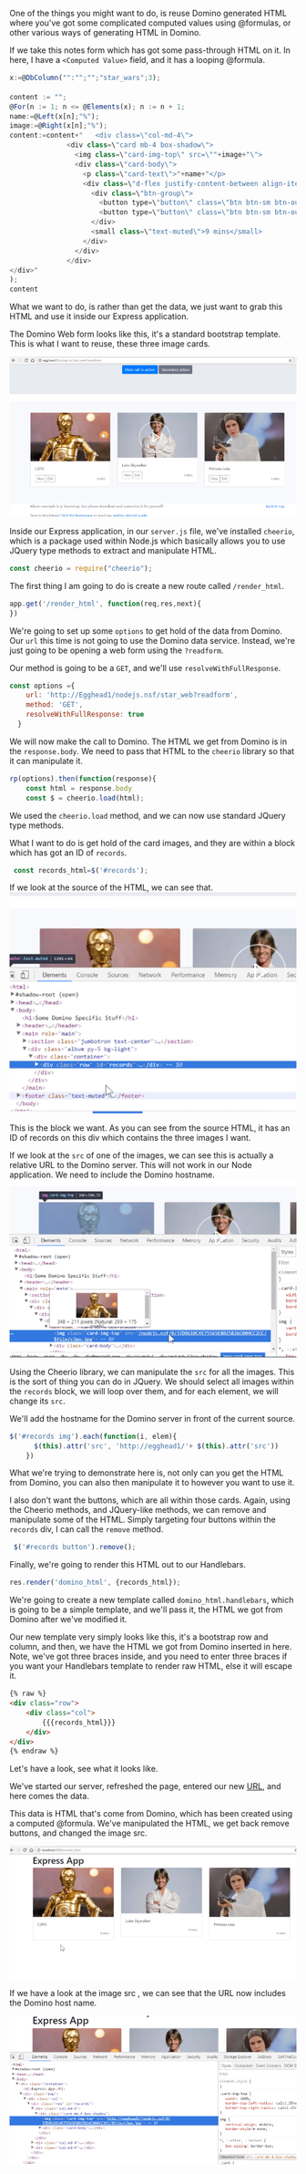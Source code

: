 One of the things you might want to do, is reuse Domino generated HTML where you've got some complicated computed values using @formulas, or other various ways of generating HTML in Domino.

If we take this notes form which has got some pass-through HTML on it. In here, I have a `<Computed Value>` field, and it has a looping @formula. 

```javascript
x:=@DbColumn("":"";"";"star_wars";3);

content := "";
@For(n := 1; n <= @Elements(x); n := n + 1;
name:=@Left(x[n];"%");
image:=@Right(x[n];"%");
content:=content+"   <div class=\"col-md-4\">
              <div class=\"card mb-4 box-shadow\">
                <img class=\"card-img-top\" src=\""+image+"\">
                <div class=\"card-body\">
                  <p class=\"card-text\">"+name+"</p>
                  <div class=\"d-flex justify-content-between align-items-center\">
                    <div class=\"btn-group\">
                      <button type=\"button\" class=\"btn btn-sm btn-outline-secondary\">View</button>
                      <button type=\"button\" class=\"btn btn-sm btn-outline-secondary\">Edit</button>
                    </div>
                    <small class=\"text-muted\">9 mins</small>
                  </div>
                </div>
              </div>
</div>"
);
content
```

What we want to do, is rather than get the data, we just want to grab this HTML and use it inside our Express application.

The Domino Web form looks like this, it's a standard bootstrap template. This is what I want to reuse, these three image cards.

![Domino Layout](../images/express-merge-and-manipulate-domino-html-in-an-express-application-using-cheerio-domino-layout.png)

Inside our Express application, in our `server.js` file, we've installed `cheerio`, which is a package used within Node.js which basically allows you to use JQuery type methods to extract and manipulate HTML.

```javascript
const cheerio = require("cheerio");
```

The first thing I am going to do is create a new route called `/render_html`. 

```javascript
app.get('/render_html', function(req,res,next){
})
```

We're going to set up some `options` to get hold of the data from Domino. Our `url` this time is not going to use the Domino data service. Instead, we're just going to be opening a web form using the `?readform`.

Our method is going to be a `GET`, and we'll use `resolveWithFullResponse`. 

```javascript
const options ={
    url: 'http://Egghead1/nodejs.nsf/star_web?readform',
    method: 'GET',
    resolveWithFullResponse: true
  }
```

We will now make the call to Domino. The HTML we get from Domino is in the `response.body`. We need to pass that HTML to the `cheerio` library so that it can manipulate it.

```javascript
rp(options).then(function(response){
    const html = response.body
    const $ = cheerio.load(html);
```

We used the `cheerio.load` method, and we can now use standard JQuery type methods. 

What I want to do is get hold of the card images, and they are within a block which has got an ID of `records`. 

```javascript
 const records_html=$('#records');
```

If we look at the source of the HTML, we can see that.
![HTML source for records](../images/express-merge-and-manipulate-domino-html-in-an-express-application-using-cheerio-records-source.png)

This is the block we want. As you can see from the source HTML, it has an ID of records on this div which contains the three images I want. 

If we look at the `src` of one of the images, we can see this is actually a relative URL to the Domino server. This will not work in our Node application. We need to include the Domino hostname.
![Image src](../images/express-merge-and-manipulate-domino-html-in-an-express-application-using-cheerio-image-source.png)

Using the Cheerio library, we can manipulate the `src` for all the images. This is the sort of thing you can do in JQuery. We should select all images within the `records` block, we will loop over them, and for each element, we will change its `src`.

We'll add the hostname for the Domino server in front of the current source. 

```javascript
$('#records img').each(function(i, elem){
      $(this).attr('src', 'http://egghead1/'+ $(this).attr('src'))
    })
```

What we're trying to demonstrate here is, not only can you get the HTML from Domino, you can also then manipulate it to however you want to use it.

I also don't want the buttons, which are all within those cards. Again, using the Cheerio methods, and JQuery-like methods, we can remove and manipulate some of the HTML. Simply targeting four buttons within the `records` div, I can call the `remove` method.

```javascript
 $('#records button').remove();
```

Finally, we're going to render this HTML out to our Handlebars. 

```javascript
res.render('domino_html', {records_html});
```

We're going to create a new template called `domino_html.handlebars`, which is going to be a simple template, and we'll pass it, the HTML we got from Domino after we've modified it.

Our new template very simply looks like this, it's a bootstrap row and column, and then, we have the HTML we got from Domino inserted in here. Note, we've got three braces inside, and you need to enter three braces if you want your Handlebars template to render raw HTML, else it will escape it. 

```html
{% raw %}
<div class="row">
    <div class="col">
        {{{records_html}}}
    </div>
</div>
{% endraw %}
```

Let's have a look, see what it looks like.

We've started our server, refreshed the page, entered our new [URL](http://localhost:8088/render_html), and here comes the data. 

This data is HTML that's come from Domino, which has been created using a computed @formula. We've manipulated the HTML, we get back remove buttons, and changed the image src.

![Render Computed HTML](../images/express-merge-and-manipulate-domino-html-in-an-express-application-using-cheerio-render-computed.png)

If we have a look at the image src , we can see that the URL now includes the Domino host name.

![Modified Image src](../images/express-merge-and-manipulate-domino-html-in-an-express-application-using-cheerio-modified-img-src.png)